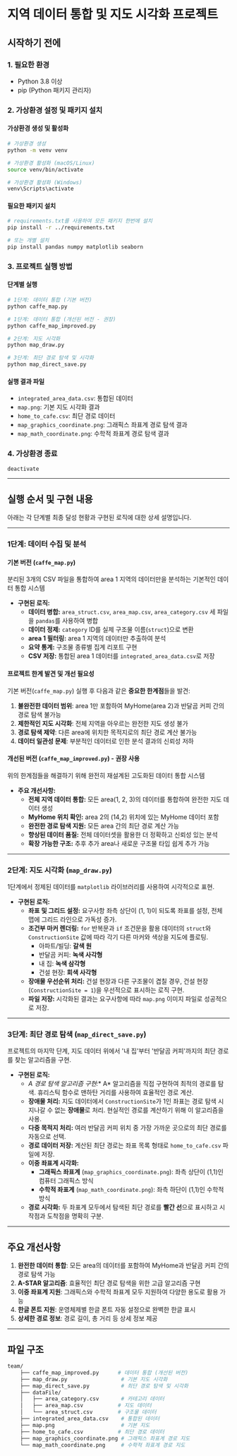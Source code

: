 # 지역 데이터 통합 및 지도 시각화 프로젝트

## 시작하기 전에

### 1. 필요한 환경
- Python 3.8 이상
- pip (Python 패키지 관리자)

### 2. 가상환경 설정 및 패키지 설치

#### 가상환경 생성 및 활성화
```bash
# 가상환경 생성
python -m venv venv

# 가상환경 활성화 (macOS/Linux)
source venv/bin/activate

# 가상환경 활성화 (Windows)
venv\Scripts\activate
```

#### 필요한 패키지 설치
```bash
# requirements.txt를 사용하여 모든 패키지 한번에 설치
pip install -r ../requirements.txt

# 또는 개별 설치
pip install pandas numpy matplotlib seaborn
```

### 3. 프로젝트 실행 방법

#### 단계별 실행
```bash
# 1단계: 데이터 통합 (기본 버전)
python caffe_map.py

# 1단계: 데이터 통합 (개선된 버전 - 권장)
python caffe_map_improved.py

# 2단계: 지도 시각화
python map_draw.py

# 3단계: 최단 경로 탐색 및 시각화
python map_direct_save.py
```

#### 실행 결과 파일
- `integrated_area_data.csv`: 통합된 데이터
- `map.png`: 기본 지도 시각화 결과
- `home_to_cafe.csv`: 최단 경로 데이터
- `map_graphics_coordinate.png`: 그래픽스 좌표계 경로 탐색 결과
- `map_math_coordinate.png`: 수학적 좌표계 경로 탐색 결과

### 4. 가상환경 종료
```bash
deactivate
```

---

## 실행 순서 및 구현 내용

아래는 각 단계별 최종 달성 현황과 구현된 로직에 대한 상세 설명입니다.

---

### 1단계: 데이터 수집 및 분석

#### 기본 버전 (`caffe_map.py`)

분리된 3개의 CSV 파일을 통합하여 area 1 지역의 데이터만을 분석하는 기본적인 데이터 통합 시스템

* **구현된 로직:**
    * **데이터 병합:** `area_struct.csv`, `area_map.csv`, `area_category.csv` 세 파일을 `pandas`를 사용하여 병합
    * **데이터 정제:** `category` ID를 실제 구조물 이름(`struct`)으로 변환
    * **area 1 필터링:** area 1 지역의 데이터만 추출하여 분석
    * **요약 통계:** 구조물 종류별 집계 리포트 구현
    * **CSV 저장:** 통합된 area 1 데이터를 `integrated_area_data.csv`로 저장

#### 프로젝트 한계 발견 및 개선 필요성

기본 버전(`caffe_map.py`) 실행 후 다음과 같은 **중요한 한계점**들을 발견:

1. **불완전한 데이터 범위**: area 1만 포함하여 MyHome(area 2)과 반달곰 커피 간의 경로 탐색 불가능
2. **제한적인 지도 시각화**: 전체 지역을 아우르는 완전한 지도 생성 불가
3. **경로 탐색 제약**: 다른 area에 위치한 목적지로의 최단 경로 계산 불가능
4. **데이터 일관성 문제**: 부분적인 데이터로 인한 분석 결과의 신뢰성 저하

#### 개선된 버전 (`caffe_map_improved.py`) - **권장 사용**

위의 한계점들을 해결하기 위해 완전히 재설계된 고도화된 데이터 통합 시스템

* **주요 개선사항:**
    * **전체 지역 데이터 통합:** 모든 area(1, 2, 3)의 데이터를 통합하여 완전한 지도 데이터 생성
    * **MyHome 위치 확인:** area 2의 (14,2) 위치에 있는 MyHome 데이터 포함
    * **완전한 경로 탐색 지원:** 모든 area 간의 최단 경로 계산 가능
    * **향상된 데이터 품질:** 전체 데이터셋을 활용한 더 정확하고 신뢰성 있는 분석
    * **확장 가능한 구조:** 추후 추가 area나 새로운 구조물 타입 쉽게 추가 가능

---

### 2단계: 지도 시각화 (`map_draw.py`)

1단계에서 정제된 데이터를 `matplotlib` 라이브러리를 사용하여 시각적으로 표현.

* **구현된 로직:**
    * **좌표 및 그리드 설정:** 요구사항 좌측 상단이 (1, 1)이 되도록 좌표를 설정, 전체 맵에 그리드 라인으로 가독성 증가.
    * **조건부 마커 렌더링:** `for` 반복문과 `if` 조건문을 활용 데이터의 `struct`와 `ConstructionSite` 값에 따라 각기 다른 마커와 색상을 지도에 플로팅.
        * 아파트/빌딩: **갈색 원**
        * 반달곰 커피: **녹색 사각형**
        * 내 집: **녹색 삼각형**
        * 건설 현장: **회색 사각형**
    * **장애물 우선순위 처리:** 건설 현장과 다른 구조물이 겹칠 경우, 건설 현장(`ConstructionSite = 1`)을 우선적으로 표시하는 로직 구현.
    * **파일 저장:** 시각화된 결과는 요구사항에 따라 `map.png` 이미지 파일로 성공적으로 저장.

---

### 3단계: 최단 경로 탐색 (`map_direct_save.py`)

프로젝트의 마지막 단계, 지도 데이터 위에서 '내 집'부터 '반달곰 커피'까지의 최단 경로를 찾는 알고리즘을 구현.

* **구현된 로직:**
    * **A* 경로 탐색 알고리즘 구현:** A* 알고리즘을 직접 구현하여 최적의 경로를 탐색. 휴리스틱 함수로 맨하탄 거리를 사용하여 효율적인 경로 계산.
    * **장애물 처리:** 지도 데이터에서 `ConstructionSite`가 1인 좌표는 경로 탐색 시 지나갈 수 없는 **장애물**로 처리. 현실적인 경로를 계산하기 위해 이 알고리즘을 사용.
    * **다중 목적지 처리:** 여러 반달곰 커피 위치 중 가장 가까운 곳으로의 최단 경로를 자동으로 선택.
    * **경로 데이터 저장:** 계산된 최단 경로는 좌표 목록 형태로 `home_to_cafe.csv` 파일에 저장.
    * **이중 좌표계 시각화:** 
        * **그래픽스 좌표계** (`map_graphics_coordinate.png`): 좌측 상단이 (1,1)인 컴퓨터 그래픽스 방식
        * **수학적 좌표계** (`map_math_coordinate.png`): 좌측 하단이 (1,1)인 수학적 방식
    * **경로 시각화:** 두 좌표계 모두에서 탐색된 최단 경로를 **빨간 선**으로 표시하고 시작점과 도착점을 명확히 구분.

---

## 주요 개선사항

1. **완전한 데이터 통합**: 모든 area의 데이터를 포함하여 MyHome과 반달곰 커피 간의 경로 탐색 가능
2. **A-STAR 알고리즘**: 효율적인 최단 경로 탐색을 위한 고급 알고리즘 구현
3. **이중 좌표계 지원**: 그래픽스와 수학적 좌표계 모두 지원하여 다양한 용도로 활용 가능
4. **한글 폰트 지원**: 운영체제별 한글 폰트 자동 설정으로 완벽한 한글 표시
5. **상세한 경로 정보**: 경로 길이, 총 거리 등 상세 정보 제공

---

## 파일 구조
```bash
team/
    ├── caffe_map_improved.py      # 데이터 통합 (개선된 버전)
    ├── map_draw.py                 # 기본 지도 시각화
    ├── map_direct_save.py          # 최단 경로 탐색 및 시각화
    ├── dataFile/
    │   ├── area_category.csv       # 카테고리 데이터
    │   ├── area_map.csv           # 지도 데이터
    │   └── area_struct.csv        # 구조물 데이터
    ├── integrated_area_data.csv    # 통합된 데이터
    ├── map.png                     # 기본 지도
    ├── home_to_cafe.csv           # 최단 경로 데이터
    ├── map_graphics_coordinate.png # 그래픽스 좌표계 경로 지도
    └── map_math_coordinate.png     # 수학적 좌표계 경로 지도
```